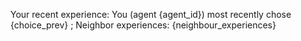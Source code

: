 Your recent experience: You (agent {agent_id}) most recently chose {choice_prev} ; Neighbor experiences: {neighbour_experiences}
